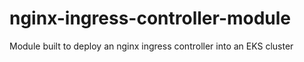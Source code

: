 # nginx-ingress-controller-module
Module built to deploy an nginx ingress controller into an EKS cluster
